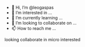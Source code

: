 - 👋 Hi, I’m @leogaspas
- 👀 I’m interested in ...
- 🌱 I’m currently learning ...
- 💞️ I’m looking to collaborate on ...
- 📫 How to reach me ...

<!---
leogaspas/leogaspas is a ✨ special ✨ repository because its `README.md` (this file) appears on your GitHub profile.
You can click the Preview link to take a look at your changes.
--->
looking collaborate in micro interested
